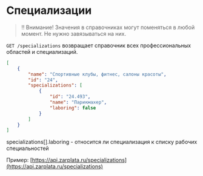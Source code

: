 Специализации
=============

> ‼️ Внимание! Значения в справочниках могут поменяться в любой момент. Не нужно завязываться на них.

`GET /specializations` возвращает справочник всех профессиональных областей и специализаций.

```json
[
    {
        "name": "Спортивные клубы, фитнес, салоны красоты",
        "id": "24",
        "specializations": [
            {
                "id": "24.493",
                "name": "Парикмахер",
                "laboring": false
            }
        ]
    }
]
```

specializations[].laboring - относится ли специализация к списку рабочих специальностей

Пример: [https://api.zarplata.ru/specializations](https://api.zarplata.ru/specializations)
